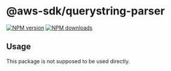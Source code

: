 # @aws-sdk/querystring-parser

[![NPM version](https://img.shields.io/npm/v/@aws-sdk/querystring-parser/beta.svg)](https://www.npmjs.com/package/@aws-sdk/querystring-parser)
[![NPM downloads](https://img.shields.io/npm/dm/@aws-sdk/querystring-parser.svg)](https://www.npmjs.com/package/@aws-sdk/querystring-parser)

## Usage

This package is not supposed to be used directly.
